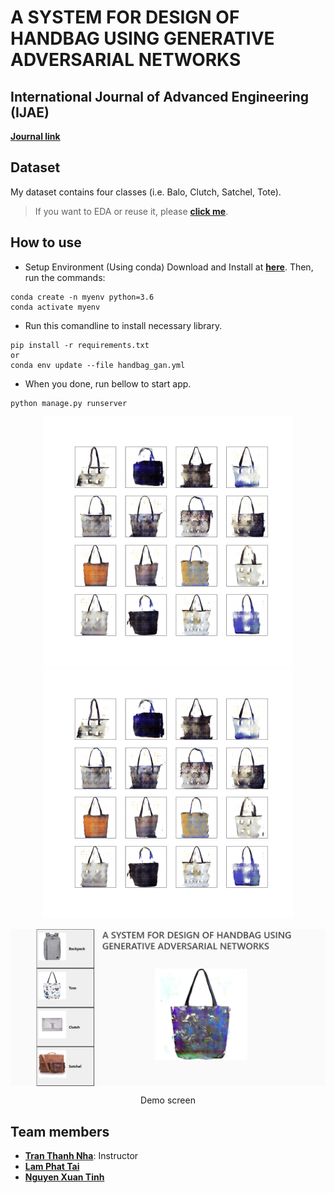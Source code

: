 # A SYSTEM FOR DESIGN OF HANDBAG USING GENERATIVE ADVERSARIAL NETWORKS

## International Journal of Advanced Engineering (IJAE)
**[Journal link](https://ictaes.org/wp-content/uploads/2021/09/IJAE-Vol.04-No.02/IJAE-V4No2-10.pdf)**

## Dataset
My dataset contains four classes (i.e. Balo, Clutch, Satchel, Tote).
>If you want to EDA or reuse it, please **[click me](https://www.kaggle.com/nguynxuntnh/handbag-gan)**.

## How to use

* Setup Environment (Using conda)
Download and Install at **[here](https://docs.conda.io/en/latest/miniconda.html)**. Then, run the commands:
```
conda create -n myenv python=3.6
conda activate myenv
```
* Run this comandline to install necessary library.
```
pip install -r requirements.txt
or
conda env update --file handbag_gan.yml
```
* When you done, run bellow to start app.
```
python manage.py runserver
```
<p align="center">
  <img width="400" src="https://github.com/xngtinh/Handbag_GAN/blob/main/generator/static/generator/origin/Balo1.gif">
  <img width="400" src="https://github.com/xngtinh/Handbag_GAN/blob/main/generator/static/generator/origin/Balo2.gif">
</p>

<img align="center" src="https://github.com/xngtinh/Handbag_GAN/blob/main/generator/static/generator/origin/demo.png">
<p align="center">Demo screen</p>

## Team members

* **[Tran Thanh Nha]()**: Instructor
* **[Lam Phat Tai](https://github.com/lamphattai2105)**
* **[Nguyen Xuan Tinh](https://github.com/xngtinh)**
